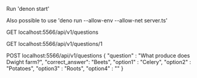 Run 'denon start'

Also possible to use 'deno run --allow-env --allow-net server.ts'

GET localhost:5566/api/v1/questions

GET localhost:5566/api/v1/questions/1


POST localhost:5566/api/v1/questions
{
    "question" : "What produce does Dwight farm?",
    "correct_answer": "Beets",
    "option1" : "Celery",
    "option2" : "Potatoes", 
    "option3" : "Roots", 
    "option4" : ""
}